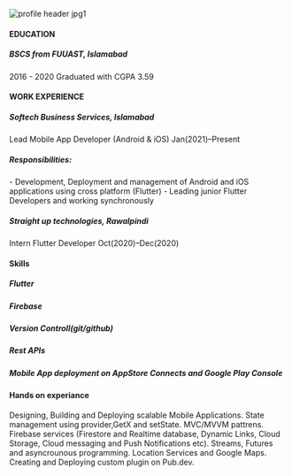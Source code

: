 ![profile header jpg1](https://user-images.githubusercontent.com/54985306/132942703-ecf1b0e7-3c70-4c37-924a-d287b9920fcd.jpg)
<!-- ![Intern](https://user-images.githubusercontent.com/54985306/132943043-5d22a14c-e44b-4a7f-bd86-03404f69a9e2.jpg) -->
<!-- <h3>Muhammad Ikram Ulhaq</h3> -->
<!-- Flutter Developer -->
<h4>EDUCATION</h4>
<h5>BSCS from FUUAST, Islamabad</h5>
2016 - 2020
Graduated with CGPA 3.59
<h4>WORK EXPERIENCE</h4>
<h5>Softech Business Services, Islamabad</h5>
Lead Mobile App Developer (Android & iOS) 
Jan(2021)–Present
<h5>Responsibilities:</h5>
- Development, Deployment and management of Android and iOS applications using cross platform (Flutter)
- Leading junior Flutter Developers and working synchronously
<h5>Straight up technologies, Rawalpindi</h5>
Intern Flutter Developer 
Oct(2020)–Dec(2020)

<h4>Skills</h4>
<h5>Flutter</h5>
<h5>Firebase</h5>
<h5>Version Controll(git/github)</h5>
<h5>Rest APIs</h5>
<h5>Mobile App deployment on AppStore Connects and Google Play Console</h5>

<h4>Hands on experiance</h4>
Designing, Building and Deploying scalable Mobile Applications.
State management using provider,GetX and setState.
MVC/MVVM pattrens.
Firebase services (Firestore and Realtime database, Dynamic Links, Cloud Storage, Cloud messaging and Push Notifications etc).
Streams, Futures and asyncrounous programming.
Location Services and Google Maps.
Creating and Deploying custom plugin on Pub.dev.

